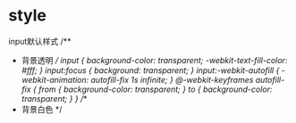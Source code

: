 # style
input默认样式
/**
* 背景透明
*/
input {
  background-color: transparent;
  -webkit-text-fill-color: #fff;
}
input:focus {
  background: transparent;
}
input:-webkit-autofill {
  -webkit-animation: autofill-fix 1s infinite;
}
@-webkit-keyframes autofill-fix {
  from {
    background-color: transparent;
  }
  to {
    background-color: transparent;
  }
}
/**
* 背景白色
*/
